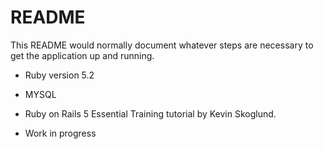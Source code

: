 # README

This README would normally document whatever steps are necessary to get the
application up and running.

* Ruby version 5.2

* MYSQL

* Ruby on Rails 5 Essential Training tutorial by Kevin Skoglund.

* Work in progress
